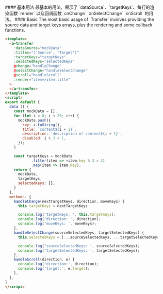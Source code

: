 <cn>
#### 基本用法
最基本的用法，展示了 `dataSource`、`targetKeys`、每行的渲染函数 `render` 以及回调函数 `onChange` `onSelectChange` `onScroll` 的用法。
</cn>

<us>
#### Basic
The most basic usage of `Transfer` involves providing the source data and target keys arrays, plus the rendering and some callback functions.
</us>

```html
<template>
  <a-transfer
    :dataSource="mockData"
    :titles="['Source', 'Target']"
    :targetKeys="targetKeys"
    :selectedKeys="selectedKeys"
    @change="handleChange"
    @selectChange="handleSelectChange"
    @scroll="handleScroll"
    :render="item=>item.title"
  >
  </a-transfer>
</template>
<script>
export default {
  data () {
    const mockData = [];
    for (let i = 0; i < 20; i++) {
      mockData.push({
        key: i.toString(),
        title: `content${i + 1}`,
        description: `description of content${i + 1}`,
        disabled: i % 3 < 1,
      });
    }

    const targetKeys = mockData
            .filter(item => +item.key % 3 > 1)
            .map(item => item.key);
    return {
      mockData,
      targetKeys,
      selectedKeys: [],
    }
  },
  methods: {
    handleChange(nextTargetKeys, direction, moveKeys) {
      this.targetKeys = nextTargetKeys

      console.log('targetKeys: ', this.targetKeys);
      console.log('direction: ', direction);
      console.log('moveKeys: ', moveKeys);
    },
    handleSelectChange(sourceSelectedKeys, targetSelectedKeys) {
      this.selectedKeys = [...sourceSelectedKeys, ...targetSelectedKeys]

      console.log('sourceSelectedKeys: ', sourceSelectedKeys);
      console.log('targetSelectedKeys: ', targetSelectedKeys);
    },
    handleScroll(direction, e) {
      console.log('direction:', direction);
      console.log('target:', e.target);
    },
  },
}
</script>
```

